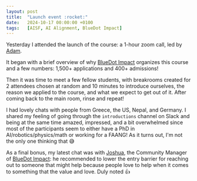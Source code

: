 ```yaml
---
layout: post
title:  "Launch event :rocket:"
date:   2024-10-17 00:00:00 +0100
tags:   [AISF, AI Alignment, BlueDot Impact]
---
```

Yesterday I attended the launch of the course: a 1-hour zoom call, led by [Adam](https://www.linkedin.com/in/domdomegg/).

It began with a brief overview of why [BlueDot Impact](https://bluedot.org/) organizes this course and a few numbers: 1,500+ applications and 400+ admissions!

Then it was time to meet a few fellow students, with breakrooms created for 2 attendees chosen at random and 10 minutes to introduce ourselves, the reason we applied to the course, and what we expect to get out of it. After coming back to the main room, rinse and repeat!
 
I had lovely chats with people from Greece, the US, Nepal, and Germany. I shared my feeling of going through the `introductions` channel on Slack and being at the same time amazed, impressed, and a bit overwhelmed since most of the participants seem to either have a PhD in AI/robotics/physics/math or working for a FAANG! As it turns out, I'm not the only one thinking that :sweat_smile:

As a final bonus, my latest chat was with [Joshua](https://www.linkedin.com/in/josh-landes12/), the Community Manager of [BlueDot Impact](https://bluedot.org/): he recommended to lower the entry barrier for reaching out to someone that might help because people love to help when it comes to something that the value and love. Duly noted :thumbsup: